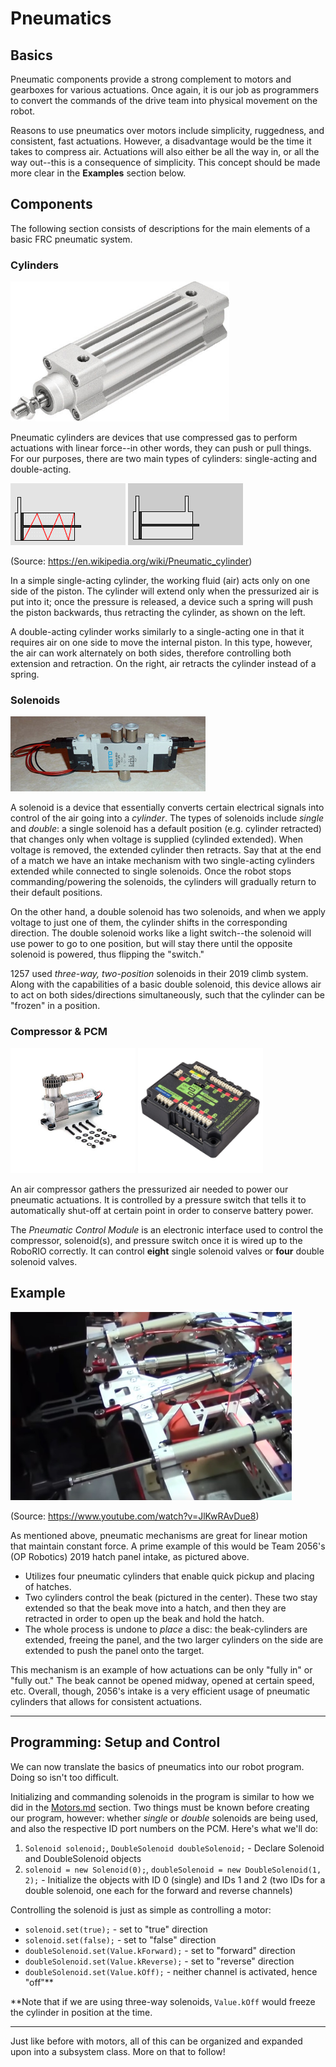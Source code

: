# Pneumatics

## Basics

Pneumatic components provide a strong complement to motors and gearboxes for various actuations. Once again, it is our job as programmers to convert the commands of the drive team into physical movement on the robot. 

Reasons to use pneumatics over motors include simplicity, ruggedness, and consistent, fast actuations. However, a disadvantage would be the time it takes to compress air. Actuations will also either be all the way in, or all the way out--this is a consequence of simplicity. This concept should be made more clear in the **Examples** section below. 

## Components

The following section consists of descriptions for the main elements of a basic FRC pneumatic system.

### Cylinders

<img src="img/cylinder.jpg" width=350> 

Pneumatic cylinders are devices that use compressed gas to perform actuations with linear force--in other words, they can push or pull things. For our purposes, there are two main types of cylinders: single-acting and double-acting.

![Single-Acting Cylinder](img/singleActing.gif) ![Double-Acting Cylinder](img/doubleActing.gif)

(Source: https://en.wikipedia.org/wiki/Pneumatic_cylinder)

In a simple single-acting cylinder, the working fluid (air) acts only on one side of the piston. The cylinder will extend only when the pressurized air is put into it; once the pressure is released, a device such a spring will push the piston backwards, thus retracting the cylinder, as shown on the left. 

A double-acting cylinder works similarly to a single-acting one in that it requires air on one side to move the internal piston. In this type, however, the air can work alternately on both sides, therefore controlling both extension and retraction. On the right, air retracts the cylinder instead of a spring. 

### Solenoids

![Solenoid](img/solenoid.jpg)

A solenoid is a device that essentially converts certain electrical signals into control of the air going into a *cylinder*. The types of solenoids include *single* and *double*: a single solenoid has a default position (e.g. cylinder retracted) that changes only when voltage is supplied (cylinded extended). When voltage is removed, the extended cylinder then retracts. Say that at the end of a match we have an intake mechanism with two single-acting cylinders extended while connected to single solenoids. Once the robot stops commanding/powering the solenoids, the cylinders will gradually return to their default positions. 

On the other hand, a double solenoid has two solenoids, and when we apply voltage to just one of them, the cylinder shifts in the corresponding direction. The double solenoid works like a light switch--the solenoid will use power to go to one position, but will stay there until the opposite solenoid is powered, thus flipping the "switch."

1257 used *three-way, two-position* solenoids in their 2019 climb system. Along with the capabilities of a basic double solenoid, this device allows air to act on both sides/directions simultaneously, such that the cylinder can be "frozen" in a position. 

### Compressor & PCM

<img src="img/compressor.jpg" width="200"> <img src="img/pcm.jpg" width="200">

An air compressor gathers the pressurized air needed to power our pneumatic actuations. It is controlled by a pressure switch that tells it to automatically shut-off at certain point in order to conserve battery power. 

The *Pneumatic Control Module* is an electronic interface used to control the compressor, solenoid(s), and pressure switch once it is wired up to the RoboRIO correctly. It can control **eight** single solenoid valves or **four** double solenoid valves.

## Example 

<img src="img/intake2056.jpg" width="450">

(Source: https://www.youtube.com/watch?v=JlKwRAvDue8)

As mentioned above, pneumatic mechanisms are great for linear motion that maintain constant force. A prime example of this would be Team 2056's (OP Robotics) 2019 hatch panel intake, as pictured above. 

- Utilizes four pneumatic cylinders that enable quick pickup and placing of hatches. 
- Two cylinders control the beak (pictured in the center). These two stay extended so that the beak move into a hatch, and then they are retracted in order to open up the beak and hold the hatch. 
- The whole process is undone to *place* a disc: the beak-cylinders are extended, freeing the panel, and the two larger cylinders on the side are extended to push the panel onto the target. 

This mechanism is an example of how actuations can be only "fully in" or "fully out." The beak cannot be opened midway, opened at certain speed, etc. Overall, though, 2056's intake is a very efficient usage of pneumatic cylinders that allows for consistent actuations. 

<hr>

## Programming: Setup and Control

We can now translate the basics of pneumatics into our robot program. Doing so isn't too difficult. 

Initializing and commanding solenoids in the program is similar to how we did in the [Motors.md](https://github.com/FRC1257/robotics-training/blob/master/frc/1.%20Basics/3.%20Motors.md) section. Two things must be known before creating our program, however: whether *single* or *double* solenoids are being used, and also the respective ID port numbers on the PCM. Here's what we'll do:

1. `Solenoid solenoid;`, `DoubleSolenoid doubleSolenoid;` - Declare Solenoid and DoubleSolenoid objects
2. `solenoid = new Solenoid(0);`, `doubleSolenoid = new DoubleSolenoid(1, 2);` - Initialize the objects with ID 0 (single) and IDs 1 and 2 (two IDs for a double solenoid, one each for the forward and reverse channels)

Controlling the solenoid is just as simple as controlling a motor:

- `solenoid.set(true);` - set to "true" direction
- `solenoid.set(false);` - set to "false" direction
- `doubleSolenoid.set(Value.kForward);` - set to "forward" direction
- `doubleSolenoid.set(Value.kReverse);` - set to "reverse" direction
- `doubleSolenoid.set(Value.kOff);` - neither channel is activated, hence "off"**

**Note that if we are using three-way solenoids, `Value.kOff` would freeze the cylinder in position at the time. 

<hr>

Just like before with motors, all of this can be organized and expanded upon into a subsystem class. More on that to follow!

